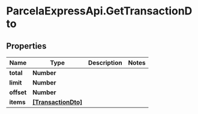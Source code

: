 # ParcelaExpressApi.GetTransactionDto

## Properties
Name | Type | Description | Notes
------------ | ------------- | ------------- | -------------
**total** | **Number** |  | 
**limit** | **Number** |  | 
**offset** | **Number** |  | 
**items** | [**[TransactionDto]**](TransactionDto.md) |  | 
